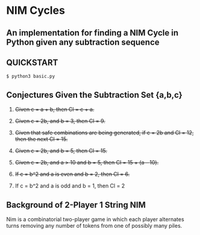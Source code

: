 # NIM Cycles
## An implementation for finding a NIM Cycle in Python given any subtraction sequence

## QUICKSTART
```console
$ python3 basic.py
```
## Conjectures Given the Subtraction Set {a,b,c}
1. ~~Given c = a + b, then Cl = c + a.~~

2. ~~Given c = 2b, and b = 3, then Cl = 9.~~

3. ~~Given that safe combinations are being generated, if c = 2b and Cl = 12, then the next Cl = 15.~~

4. ~~Given c = 2b, and b = 5, then Cl = 15.~~

5. ~~Given c = 2b, and a > 10 and b = 5, then Cl = 15 + (a - 10).~~

6. ~~If c = b^2 and a is even and b = 2, then Cl = 6.~~

7. If c = b^2 and a is odd and b = 1, then Cl = 2

## Background of 2-Player 1 String NIM
Nim is a combinatorial two-player game in which each player alternates turns removing any number of tokens from one of possibly many piles.

